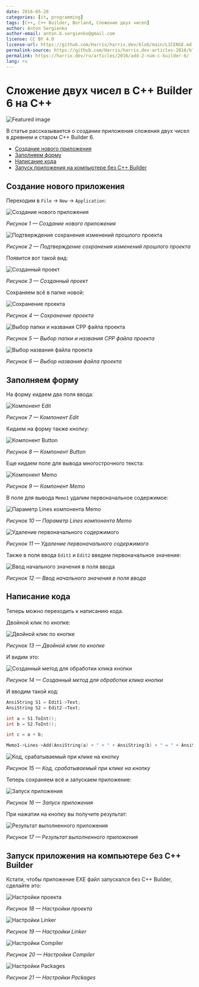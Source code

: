 ```yaml
---
date: 2016-05-28
categories: [it, programming]
tags: [C++, C++ Builder, Borland, Сложение двух чисел]
author: Anton Sergienko
author-email: anton.b.sergienko@gmail.com
license: CC BY 4.0
license-url: https://github.com/Harrix/harrix.dev/blob/main/LICENSE.md
permalink-source: https://github.com/Harrix/harrix.dev-articles-2016/blob/main/add-2-num-c-builder-6/add-2-num-c-builder-6.md
permalink: https://harrix.dev/ru/articles/2016/add-2-num-c-builder-6/
lang: ru
---
```


# Сложение двух чисел в C++ Builder 6 на C++

![Featured image](featured-image.svg)

В статье рассказывается о создании приложения сложения двух чисел в древнем и старом C++ Builder 6.

- [Создание нового приложения](#создание-нового-приложения)
- [Заполняем форму](#заполняем-форму)
- [Написание кода](#написание-кода)
- [Запуск приложения на компьютере без C++ Builder](#запуск-приложения-на-компьютере-без-c-builder)

## Создание нового приложения

Переходим в `File` → `New` → `Application`:

![Создание нового приложения](img/new-project_01.png)

_Рисунок 1 — Создание нового приложения_

![Подтверждение сохранения изменений прошлого проекта](img/new-project_02.png)

_Рисунок 2 — Подтверждение сохранения изменений прошлого проекта_

Появится вот такой вид:

![Созданный проект](img/new-project_03.png)

_Рисунок 3 — Созданный проект_

Сохраняем всё в папке новой:

![Сохранение проекта](img/new-project_04.png)

_Рисунок 4 — Сохранение проекта_

![Выбор папки и названия CPP файла проекта](img/new-project_05.png)

_Рисунок 5 — Выбор папки и названия CPP файла проекта_

![Выбор названия файла проекта](img/new-project_06.png)

_Рисунок 6 — Выбор названия файла проекта_

## Заполняем форму

На форму кидаем два поля ввода:

![Компонент Edit](img/controls_01.png)

_Рисунок 7 — Компонент Edit_

Кидаем на форму также кнопку:

![Компонент Button](img/controls_02.png)

_Рисунок 8 — Компонент Button_

Еще кидаем поле для вывода многострочного текста:

![Компонент Memo](img/controls_03.png)

_Рисунок 9 — Компонент Memo_

В поле для вывода `Memo1` удалим первоначальное содержимое:

![Параметр Lines компонента Memo](img/controls_04.png)

_Рисунок 10 — Параметр Lines компонента Memo_

![Удаление первоначального содержимого](img/controls_05.png)

_Рисунок 11 — Удаление первоначального содержимого_

Также в поля ввода `Edit1` и `Edit2` введем первоначальное значение:

![Ввод начального значения в поля ввода](img/controls_06.png)

_Рисунок 12 — Ввод начального значения в поля ввода_

## Написание кода

Теперь можно переходить к написанию кода.

Двойной клик по кнопке:

![Двойной клик по кнопке](img/click_01.png)

_Рисунок 13 — Двойной клик по кнопке_

И видим это:

![Созданный метод для обработки клика кнопки](img/click_02.png)

_Рисунок 14 — Созданный метод для обработки клика кнопки_

И вводим такой код:

```cpp
AnsiString S1 = Edit1->Text;
AnsiString S2 = Edit2->Text;

int a = S1.ToInt();
int b = S2.ToInt();

int c = a + b;

Memo1->Lines->Add(AnsiString(a) + " + " + AnsiString(b) + " = " + AnsiString(c));
```

![Код, срабатываемый при клике на кнопку](img/click_03.png)

_Рисунок 15 — Код, срабатываемый при клике на кнопку_

Теперь сохраняем всё и запускаем приложение:

![Запуск приложения](img/run.png)

_Рисунок 16 — Запуск приложения_

При нажатии на кнопку вы получите результат:

![Результат выполненного приложения](img/result.png)

_Рисунок 17 — Результат выполненного приложения_

## Запуск приложения на компьютере без C++ Builder

Кстати, чтобы приложение EXE файл запускался без C++ Builder, сделайте это:

![Настройки проекта](img/without-c-builder_01.png)

_Рисунок 18 — Настройки проекта_

![Настройки Linker](img/without-c-builder_02.png)

_Рисунок 19 — Настройки Linker_

![Настройки Compiler](img/without-c-builder_03.png)

_Рисунок 20 — Настройки Compiler_

![Настройки Packages](img/without-c-builder_04.png)

_Рисунок 21 — Настройки Packages_
